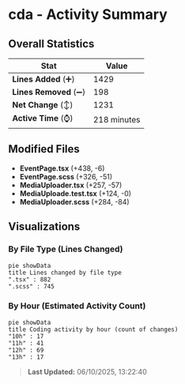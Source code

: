 # cda - Activity Summary 

## Overall Statistics

| Stat                   | Value                                                             |
| ---------------------- | ----------------------------------------------------------------- |
| **Lines Added** (➕)   | 1429                                          |
| **Lines Removed** (➖) | 198                                        |
| **Net Change** (↕)    | 1231                |
| **Active Time** (⌚)   | 218 minutes |


## Modified Files
- **EventPage.tsx** (+438, -6)
- **EventPage.scss** (+326, -51)
- **MediaUploader.tsx** (+257, -57)
- **MediaUploade.test.tsx** (+124, -0)
- **MediaUploader.scss** (+284, -84)

## Visualizations

### By File Type (Lines Changed)

```mermaid
pie showData
title Lines changed by file type
".tsx" : 882
".scss" : 745
```

### By Hour (Estimated Activity Count)

```mermaid
pie showData
title Coding activity by hour (count of changes)
"10h" : 17
"11h" : 41
"12h" : 69
"13h" : 17
```


> **Last Updated:** 06/10/2025, 13:22:40